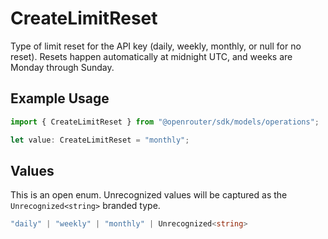 # CreateLimitReset

Type of limit reset for the API key (daily, weekly, monthly, or null for no reset). Resets happen automatically at midnight UTC, and weeks are Monday through Sunday.

## Example Usage

```typescript
import { CreateLimitReset } from "@openrouter/sdk/models/operations";

let value: CreateLimitReset = "monthly";
```

## Values

This is an open enum. Unrecognized values will be captured as the `Unrecognized<string>` branded type.

```typescript
"daily" | "weekly" | "monthly" | Unrecognized<string>
```